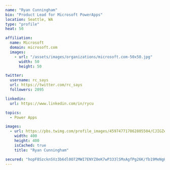 ```yaml
---
name: "Ryan Cunningham"
bio: "Product Lead for Microsoft PowerApps"
location: Seattle, WA
type: "profile"
heat: 50

affiliation:
  name: Microsoft
  domain: microsoft.com
  images:
    - url: "/assets/images/organizations/microsoft.com-50x50.jpg"
      width: 50
      height: 50

twitter:
  username: rc_says
  url: https://twitter.com/rc_says
  followers: 2095

linkedin:
  url: https://www.linkedin.com/in/rycu

topics:
  - Power Apps

images:
  - url: https://pbs.twimg.com/profile_images/459747717862805504/CJIGZejd_400x400.png
    width: 400
    height: 400
    isCached: true
    title: "Ryan Cunningham"

secured: "hopF8SzcknSVz3b6dl0O72MWI7ENYZ0eK7wP333lSMxAgfPg26K/fb19MeNgHr1zN+HCD4TpS3+zxgDUu0LfiuSZN0tNvYkd7vn6scjC9cEpJ7vQ6didmGUMK3+rlbBZ6doymeXb3X4Hok8yymANl1V00yfXCLljfjVQl7F8dFoS/vo7i0jcQTub0xLu8FX1fFanXjl8b1HPuQrQEeAiEfNPZeoLcWedWiDfybWPTHXPd2G+KiYMtI7w6tHLZcrR6M1kEBEQobhMmqgBURyPgluKpq48nsDWq3SmvcJ+M7wlHstNMNmQJ6pz01r3KtfQNZUvbdonF+z+dv2lz2kx/UfsQxSzwTpHCld5RMShadMWGiZb1LLaLa06frU+gNj9mbY1DSe7T/gY/5KtwxqjBS6TqWaceJ7nnjm+q1/2/iQ=;DlewRcQI5axPqhbz2YETlA=="
---
```


